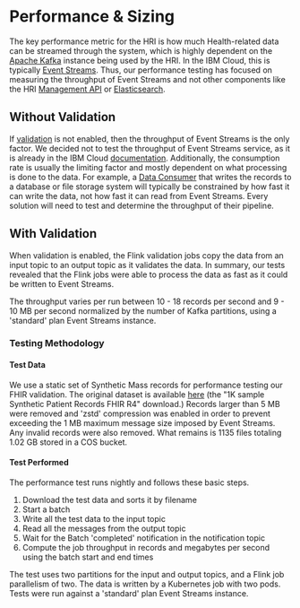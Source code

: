 # Performance & Sizing
The key performance metric for the HRI is how much Health-related data can be streamed through the system, which is highly dependent on the [Apache Kafka](https://kafka.apache.org) instance being used by the HRI. In the IBM Cloud, this is typically [Event Streams](glossary.md#event-streams). Thus, our performance testing has focused on measuring the throughput of Event Streams and not other components like the HRI [Management API](glossary.md#hri-management-api) or [Elasticsearch](glossary.md#elasticsearch).

## Without Validation
If [validation](validation.md) is not enabled, then the throughput of Event Streams is the only factor. We decided not to test the throughput of Event Streams service, as it is already in the IBM Cloud [documentation](https://cloud.ibm.com/docs/EventStreams?topic=EventStreams-kafka_quotas). Additionally, the consumption rate is usually the limiting factor and mostly dependent on what processing is done to the data. For example, a [Data Consumer](glossary.md#data-consumer) that writes the records to a database or file storage system will typically be constrained by how fast it can write the data, not how fast it can read from Event Streams. Every solution will need to test and determine the throughput of their pipeline.

## With Validation
When validation is enabled, the Flink validation jobs copy the data from an input topic to an output topic as it validates the data. In summary, our tests revealed that the Flink jobs were able to process the data as fast as it could be written to Event Streams. 

The throughput varies per run between 10 - 18 records per second and 9 - 10 MB per second normalized by the number of Kafka partitions, using a 'standard' plan Event Streams instance.

### Testing Methodology

#### Test Data
We use a static set of Synthetic Mass records for performance testing our FHIR validation. The original dataset is available [here](https://synthea.mitre.org/downloads) (the "1K sample Synthetic Patient Records FHIR R4" download.) Records larger than 5 MB were removed and 'zstd' compression was enabled in order to prevent exceeding the 1 MB maximum message size imposed by Event Streams. Any invalid records were also removed. What remains is 1135 files totaling 1.02 GB stored in a COS bucket.

#### Test Performed
The performance test runs nightly and follows these basic steps.  

1. Download the test data and sorts it by filename
1. Start a batch
1. Write all the test data to the input topic
1. Read all the messages from the output topic
1. Wait for the Batch 'completed' notification in the notification topic
1. Compute the job throughput in records and megabytes per second using the batch start and end times

The test uses two partitions for the input and output topics, and a Flink job parallelism of two. The data is written by a Kubernetes job with two pods. Tests were run against a 'standard' plan Event Streams instance.